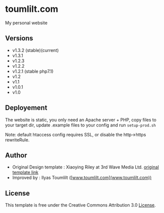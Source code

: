 # toumlilt.com

My personal website

## Versions

- v1.3.2 (stable)(current)
- v1.3.1
- v1.2.3
- v1.2.2
- v1.2.1 (stable php7.1)
- v1.2
- v1.1
- v1.0.1
- v1.0

## Deployement

The website is static, you only need an Apache server + PHP, copy files to your target dir, update .example files to your config and run `setup-prod.sh`

Note: default htaccess config requires SSL, or disable the http->https rewriteRule.

## Author

- Original Design template : Xiaoying Riley at 3rd Wave Media Ltd. [original template link](http://themes.3rdwavemedia.com/)
- Improved by : Ilyas Toumlilt ([www.toumlilt.com](www.toumlilt.com))

## License

This template is free under the Creative Commons Attribution 3.0 [License](https://creativecommons.org/licenses/by/3.0/).
